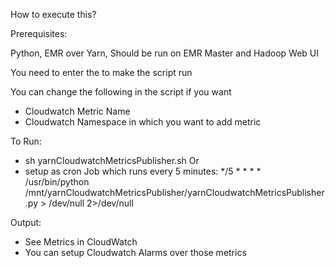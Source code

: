 How to execute this?

Prerequisites:

Python, EMR over Yarn, Should be run on EMR Master and Hadoop Web UI 

You need to enter the <Hadoop Web UI IP> to make the script run

You can change the following in the script if you want
- Cloudwatch Metric Name  
- Cloudwatch Namespace in which you want to add metric  

To Run:

- sh yarnCloudwatchMetricsPublisher.sh Or 
- setup as cron Job which runs every 5 minutes: */5 * * * * /usr/bin/python /mnt/yarnCloudwatchMetricsPublisher/yarnCloudwatchMetricsPublisher.py > /dev/null 2>/dev/null

Output:

- See Metrics in CloudWatch
- You can setup Cloudwatch Alarms over those metrics  
